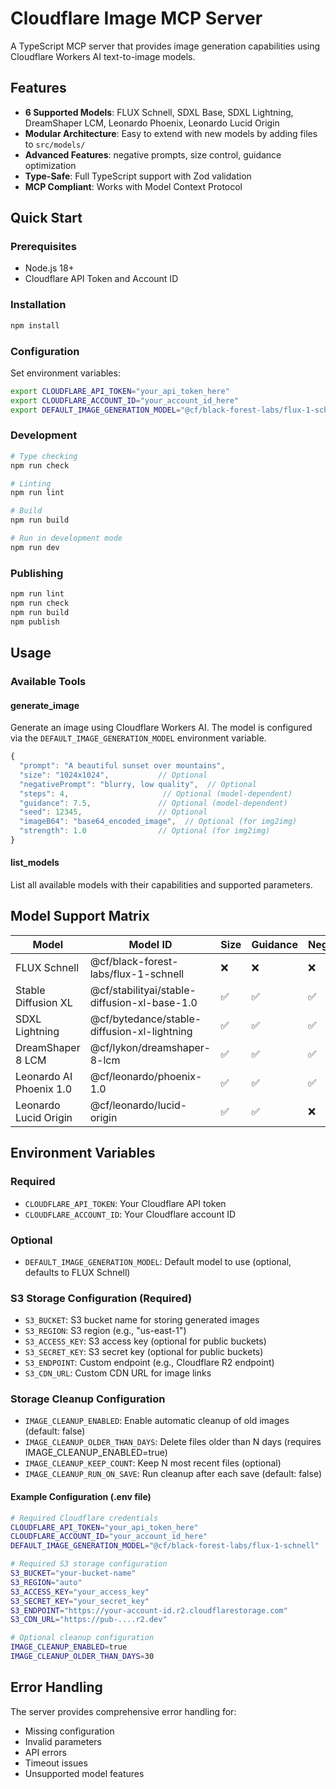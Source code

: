 # Cloudflare Image MCP Server

A TypeScript MCP server that provides image generation capabilities using Cloudflare Workers AI text-to-image models.

## Features

- **6 Supported Models**: FLUX Schnell, SDXL Base, SDXL Lightning, DreamShaper LCM, Leonardo Phoenix, Leonardo Lucid Origin
- **Modular Architecture**: Easy to extend with new models by adding files to `src/models/`
- **Advanced Features**: negative prompts, size control, guidance optimization
- **Type-Safe**: Full TypeScript support with Zod validation
- **MCP Compliant**: Works with Model Context Protocol

## Quick Start

### Prerequisites

- Node.js 18+
- Cloudflare API Token and Account ID

### Installation

```bash
npm install
```

### Configuration

Set environment variables:

```bash
export CLOUDFLARE_API_TOKEN="your_api_token_here"
export CLOUDFLARE_ACCOUNT_ID="your_account_id_here"
export DEFAULT_IMAGE_GENERATION_MODEL="@cf/black-forest-labs/flux-1-schnell"  # Optional
```

### Development

```bash
# Type checking
npm run check

# Linting
npm run lint

# Build
npm run build

# Run in development mode
npm run dev
```

### Publishing

```bash
npm run lint
npm run check
npm run build
npm publish
```

## Usage

### Available Tools

#### generate_image

Generate an image using Cloudflare Workers AI. The model is configured via the `DEFAULT_IMAGE_GENERATION_MODEL` environment variable.

```typescript
{
  "prompt": "A beautiful sunset over mountains",
  "size": "1024x1024",           // Optional
  "negativePrompt": "blurry, low quality",  // Optional
  "steps": 4,                     // Optional (model-dependent)
  "guidance": 7.5,               // Optional (model-dependent)
  "seed": 12345,                 // Optional
  "imageB64": "base64_encoded_image",  // Optional (for img2img)
  "strength": 1.0                // Optional (for img2img)
}
```

#### list_models

List all available models with their capabilities and supported parameters.

## Model Support Matrix

| Model | Model ID | Size | Guidance | Negative |
|-------|------|------|----------|----------|
| FLUX Schnell | @cf/black-forest-labs/flux-1-schnell | ❌ | ❌ | ❌ |
| Stable Diffusion XL | @cf/stabilityai/stable-diffusion-xl-base-1.0 | ✅ | ✅ | ✅ |
| SDXL Lightning | @cf/bytedance/stable-diffusion-xl-lightning | ✅ | ✅ | ✅ |
| DreamShaper 8 LCM | @cf/lykon/dreamshaper-8-lcm | ✅ | ✅ | ✅ |
| Leonardo AI Phoenix 1.0 | @cf/leonardo/phoenix-1.0 | ✅ | ✅ | ✅ |
| Leonardo Lucid Origin | @cf/leonardo/lucid-origin | ✅ | ✅ | ❌ |


## Environment Variables

### Required
- `CLOUDFLARE_API_TOKEN`: Your Cloudflare API token
- `CLOUDFLARE_ACCOUNT_ID`: Your Cloudflare account ID

### Optional
- `DEFAULT_IMAGE_GENERATION_MODEL`: Default model to use (optional, defaults to FLUX Schnell)

### S3 Storage Configuration (Required)
- `S3_BUCKET`: S3 bucket name for storing generated images
- `S3_REGION`: S3 region (e.g., "us-east-1")
- `S3_ACCESS_KEY`: S3 access key (optional for public buckets)
- `S3_SECRET_KEY`: S3 secret key (optional for public buckets)
- `S3_ENDPOINT`: Custom endpoint (e.g., Cloudflare R2 endpoint)
- `S3_CDN_URL`: Custom CDN URL for image links

### Storage Cleanup Configuration
- `IMAGE_CLEANUP_ENABLED`: Enable automatic cleanup of old images (default: false)
- `IMAGE_CLEANUP_OLDER_THAN_DAYS`: Delete files older than N days (requires IMAGE_CLEANUP_ENABLED=true)
- `IMAGE_CLEANUP_KEEP_COUNT`: Keep N most recent files (optional)
- `IMAGE_CLEANUP_RUN_ON_SAVE`: Run cleanup after each save (default: false)

#### Example Configuration (.env file)
```bash
# Required Cloudflare credentials
CLOUDFLARE_API_TOKEN="your_api_token_here"
CLOUDFLARE_ACCOUNT_ID="your_account_id_here"
DEFAULT_IMAGE_GENERATION_MODEL="@cf/black-forest-labs/flux-1-schnell"

# Required S3 storage configuration
S3_BUCKET="your-bucket-name"
S3_REGION="auto"
S3_ACCESS_KEY="your_access_key"
S3_SECRET_KEY="your_secret_key"
S3_ENDPOINT="https://your-account-id.r2.cloudflarestorage.com"
S3_CDN_URL="https://pub-....r2.dev"

# Optional cleanup configuration
IMAGE_CLEANUP_ENABLED=true
IMAGE_CLEANUP_OLDER_THAN_DAYS=30
```

## Error Handling

The server provides comprehensive error handling for:
- Missing configuration
- Invalid parameters
- API errors
- Timeout issues
- Unsupported model features

